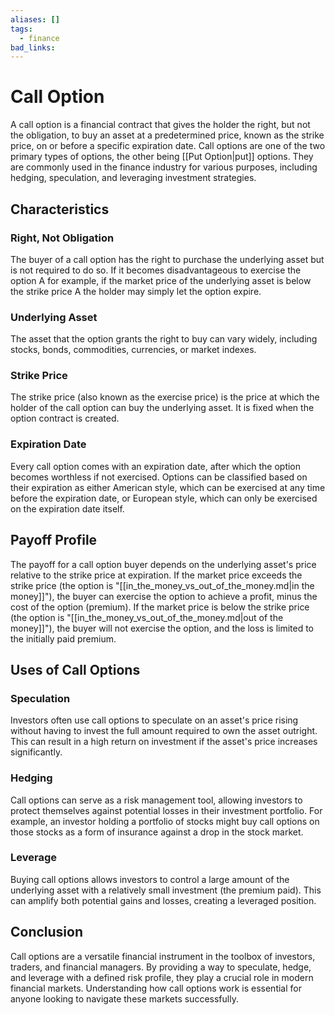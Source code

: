 ```yaml
---
aliases: []
tags:
  - finance
bad_links:
---
```

# Call Option

A call option is a financial contract that gives the holder the right, but not the obligation, to buy an asset at a predetermined price, known as the strike price, on or before a specific expiration date. Call options are one of the two primary types of options, the other being [[Put Option|put]] options. They are commonly used in the finance industry for various purposes, including hedging, speculation, and leveraging investment strategies.

## Characteristics

### Right, Not Obligation
The buyer of a call option has the right to purchase the underlying asset but is not required to do so. If it becomes disadvantageous to exercise the option A for example, if the market price of the underlying asset is below the strike price A the holder may simply let the option expire.

### Underlying Asset
The asset that the option grants the right to buy can vary widely, including stocks, bonds, commodities, currencies, or market indexes.

### Strike Price
The strike price (also known as the exercise price) is the price at which the holder of the call option can buy the underlying asset. It is fixed when the option contract is created.

### Expiration Date
Every call option comes with an expiration date, after which the option becomes worthless if not exercised. Options can be classified based on their expiration as either American style, which can be exercised at any time before the expiration date, or European style, which can only be exercised on the expiration date itself.

## Payoff Profile

The payoff for a call option buyer depends on the underlying asset's price relative to the strike price at expiration. If the market price exceeds the strike price (the option is "[[in_the_money_vs_out_of_the_money.md|in the money]]"), the buyer can exercise the option to achieve a profit, minus the cost of the option (premium). If the market price is below the strike price (the option is "[[in_the_money_vs_out_of_the_money.md|out of the money]]"), the buyer will not exercise the option, and the loss is limited to the initially paid premium.

## Uses of Call Options

### Speculation
Investors often use call options to speculate on an asset's price rising without having to invest the full amount required to own the asset outright. This can result in a high return on investment if the asset's price increases significantly.

### Hedging
Call options can serve as a risk management tool, allowing investors to protect themselves against potential losses in their investment portfolio. For example, an investor holding a portfolio of stocks might buy call options on those stocks as a form of insurance against a drop in the stock market.

### Leverage
Buying call options allows investors to control a large amount of the underlying asset with a relatively small investment (the premium paid). This can amplify both potential gains and losses, creating a leveraged position.

## Conclusion

Call options are a versatile financial instrument in the toolbox of investors, traders, and financial managers. By providing a way to speculate, hedge, and leverage with a defined risk profile, they play a crucial role in modern financial markets. Understanding how call options work is essential for anyone looking to navigate these markets successfully.